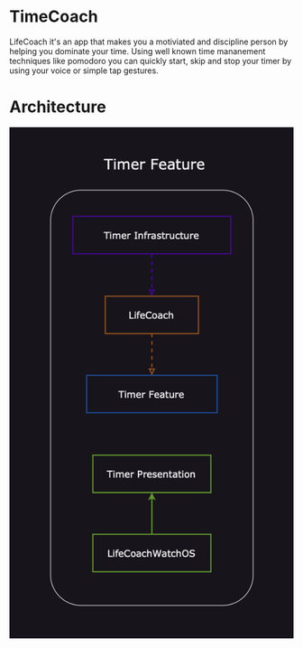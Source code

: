 # TimeCoach
LifeCoach it's an app that makes you a motiviated and discipline person by helping you dominate your time. Using well known time mananement techniques like pomodoro you can quickly start, skip and stop your timer by using your voice or simple tap gestures.

# Architecture
![alt text](https://github.com/danstorre/TimeCoach/blob/main/Docs/Timer%20Feature%20Diagram.png)
